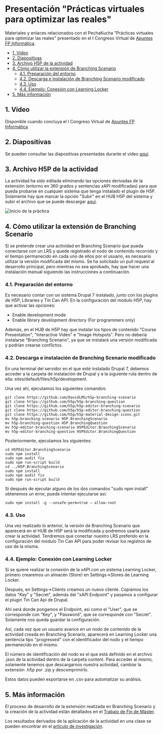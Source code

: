 # Presentación "Prácticas virtuales para optimizar las reales"

Materiales y enlaces relacionados con el PechaKucha "Prácticas virtuales para optimizar las reales" presentado en el I Congreso Virtual de [Apuntes FP Informática](https://apuntesfpinformatica.es).

* [1. Vídeo](#1-vídeo)
* [2. Diapositivas](#2-diapositivas)
* [3. Archivo H5P de la actividad](#3-archivo-h5p-de-la-actividad)
* [4. Cómo utilizar la extensión de Branching Scenario](#4-cómo-utilizar-la-extensión-de-branching-scenario)
	* [4.1. Preparación del entorno](#41-preparación-del-entorno)
	* [4.2. Descarga e instalación de Branching Scenario modificado](#42-descarga-e-instalación-de-branching-scenario-modificado)
	* [4.3. Uso](#43-uso)
	* [4.4. Ejemplo: Conexión con Learning Locker](#44-ejemplo-conexión-con-learning-locker)
* [5. Más información](#5-más-información)


## 1. Vídeo

Disponible cuando concluya el I Congreso Virtual de [Apuntes FP Informática](https://apuntesfpinformatica.es)

## 2. Diapositivas

Se pueden consultar las diapositivas presentadas durante el vídeo [aquí](https://github.com/DavidLMS/PresentacionPracticasVirtualesParaOptimizarLasReales/raw/master/Diapositivas.pdf).

## 3. Archivo H5P de la actividad

La actividad ha sido editada eliminando las opciones derivadas de la extensión (entorno en 360 grados y sentencias xAPI modificadas) para que pueda probarse en cualquier sistema que tenga instalado el plugin de H5P. Solamente hay que marcar la opción "Subir" en el HUB H5P del sistema y subir el archivo que se puede descargar [aquí](https://github.com/DavidLMS/PresentacionPracticasVirtualesParaOptimizarLasReales/raw/master/practica-configura-tu-router-domestico.h5p).

![Inicio de la práctica](link-to-image)

## 4. Cómo utilizar la extensión de Branching Scenario

Si se pretende crear una actividad en Branching Scenario que pueda conectarse con un LRS y quede registrado el nodo de contenido recorrido y el tiempo permanecido en cada uno de ellos por el usuario, es necesario utilizar la versión modificada del mismo. Se ha solicitado un pull request al desarrollo principal, pero mientras no sea aprobado, hay que hacer una instalación manual siguiendo las instrucciones a continuación.

### 4.1. Preparación del entorno

Es necesario contar con un sistema Drupal 7 instalado, junto con los plugins de H5P, Libraries y Tin Can API. En la configuración del módulo H5P, hay que activar las opciones:

* Enable development mode
* Enable library development directory (For programmers only)

Además, en el HUB de H5P hay que instalar los tipos de contenido "Course Presentation", "Interactive Video" e "Image Hotspots". Pero no debería instalarse "Branching Scenario", ya que se instalará una versión modificada y podrían crearse conflictos.

### 4.2. Descarga e instalación de Branching Scenario modificado

En una terminal del servidor en el que esté instalado Drupal 7, debemos acceder a la carpeta de instalación de Drupal y a la siguiente ruta dentro de ella: sites/default/files/h5p/development.

Una vez ahí, ejecutamos los siguientes comandos:
```
git clone https://github.com/DavidLMS/h5p-branching-scenario
git clone https://github.com/h5p/h5p-branching-question
git clone https://github.com/h5p/h5p-editor-branching-scenario
git clone https://github.com/h5p/h5p-editor-branching-question
git clone https://github.com/h5p/h5p-material-design-icons.git
mv h5p-branching-scenario H5P.BranchingScenario
mv h5p-branching-question H5P.BranchingQuestion
mv h5p-editor-branching-scenario H5PEditor.BranchingScenario
mv h5p-editor-branching-question H5PEditor.BranchingQuestion
```

Posteriormente, ejecutamos los siguientes:
```
cd H5PEditor.BranchingScenario
sudo npm install
sudo npm audit fix
sudo npm run-script build
cd ../H5P.BranchingScenario
sudo npm install
sudo npm audit fix
sudo npm run-script build
```

Si después de ejecutar alguno de los dos comandos "sudo npm install" obtenemos un error, puede intentar ejecutarse así:
```
sudo npm install -g --unsafe-perm=true — allow-root
```

### 4.3. Uso

Una vez realizado lo anterior, la versión de Branching Scenario que aparecerá en el HUB de H5P será la modificada y podremos usarla para crear la actividad. Tendremos que conectar nuestro LRS preferido en la configuración del módulo Tin Can API para poder revisar los registros de uso de la misma.

### 4.4. Ejemplo: Conexión con Learning Locker

Si se quiere realizar la conexión de la xAPI con un sistema Learning Locker, primero crearemos un almacén (Store) en Settings->Stores de Learning Locker.

Después, en Settings->Clients creamos un nuevo cliente. Copiamos los datos "Key" y "Secret", además del "xAPI Endpoint" y pasamos a configurar el plugin Tin Can Api de Drupal.

Ahí será donde pongamos el Endpoint, así como el "User", que se corresponde con "Key", y "Password", que se corresponde con "Secret". Solamente nos queda guardar la configuración.

Así, cada vez que un usuario avance en un nodo de contenido de la actividad creada en Branching Scenario, aparecerá en Learning Locker una sentencia tipo "progressed" con el identificador del nodo y el tiempo permanecido en el mismo.

El número de identificación del nodo es el que está definido en el archivo .json de la actividad dentro de la carpeta content. Para acceder al mismo, solamente tenemos que descargarnos nuestra actividad, cambiar la extensión .h5p por .zip y descomprimirlo.

Estos datos pueden exportarse en .csv para automatizar su análisis.

## 5. Más información

El proceso de desarrollo de la extensión realizada en Branching Scenario y la creación de la actividad están detallados en el [Trabajo de Fin de Máster](https://rodin.uca.es/xmlui/handle/10498/21831).

Los resultados derivados de la aplicación de la actividad en una clase se pueden encontrar en el [artículo de investigación](https://ieeexplore.ieee.org/document/8970117).
